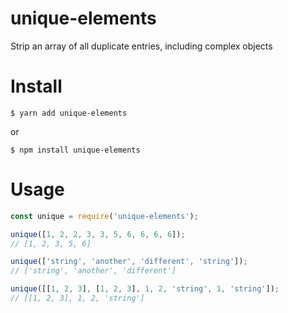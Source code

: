 # unique-elements

Strip an array of all duplicate entries, including complex objects

# Install

`$ yarn add unique-elements`

or

`$ npm install unique-elements`

# Usage

```javascript
const unique = require('unique-elements');

unique([1, 2, 2, 3, 3, 5, 6, 6, 6, 6]);
// [1, 2, 3, 5, 6]

unique(['string', 'another', 'different', 'string']);
// ['string', 'another', 'different']

unique([[1, 2, 3], [1, 2, 3], 1, 2, 'string', 1, 'string']);
// [[1, 2, 3], 1, 2, 'string']
```
